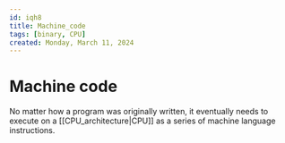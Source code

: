 ```yaml
---
id: iqh8
title: Machine_code
tags: [binary, CPU]
created: Monday, March 11, 2024
---
```


# Machine code

No matter how a program was originally written, it eventually needs to execute
on a [[CPU_architecture|CPU]] as a series of machine language instructions.

